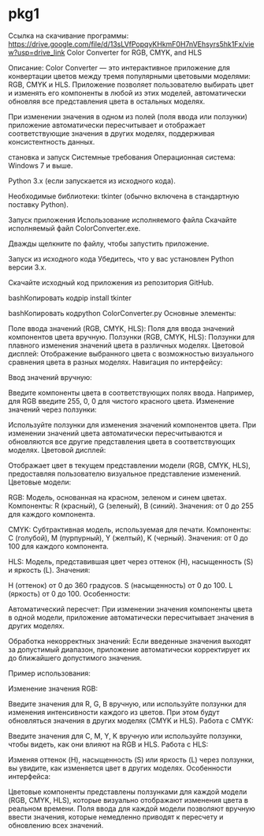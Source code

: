 # pkg1
Ссылка на скачивание программы: https://drive.google.com/file/d/13sLVfPopqyKHkmF0H7nVEhsyrs5hk1Fx/view?usp=drive_link
Color Converter for RGB, CMYK, and HLS

Описание: Color Converter — это интерактивное приложение для конвертации цветов между тремя популярными цветовыми моделями: RGB, CMYK и HLS. Приложение позволяет пользователю выбирать цвет и изменять его компоненты в любой из этих моделей, автоматически обновляя все представления цвета в остальных моделях.

При изменении значения в одном из полей (поля ввода или ползунки) приложение автоматически пересчитывает и отображает соответствующие значения в других моделях, поддерживая консистентность данных.

становка и запуск
Системные требования
Операционная система: Windows 7 и выше.

Python 3.x (если запускается из исходного кода).

Необходимые библиотеки: tkinter (обычно включена в стандартную поставку Python).

Запуск приложения
Использование исполняемого файла
Скачайте исполняемый файл ColorConverter.exe.

Дважды щелкните по файлу, чтобы запустить приложение.

Запуск из исходного кода
Убедитесь, что у вас установлен Python версии 3.x.

Скачайте исходный код приложения из репозитория GitHub.

bashКопировать кодpip install tkinter

bashКопировать кодpython ColorConverter.py
Основные элементы:

Поле ввода значений (RGB, CMYK, HLS): Поля для ввода значений компонентов цвета вручную.
Ползунки (RGB, CMYK, HLS): Ползунки для плавного изменения значений цвета в различных моделях.
Цветовой дисплей: Отображение выбранного цвета с возможностью визуального сравнения цвета в разных моделях.
Навигация по интерфейсу:

Ввод значений вручную:

Введите компоненты цвета в соответствующих полях ввода. Например, для RGB введите 255, 0, 0 для чистого красного цвета.
Изменение значений через ползунки:

Используйте ползунки для изменения значений компонентов цвета. При изменении значений цвета автоматически пересчитываются и обновляются все другие представления цвета в соответствующих моделях.
Цветовой дисплей:

Отображает цвет в текущем представлении модели (RGB, CMYK, HLS), предоставляя пользователю визуальное представление изменений.
Цветовые модели:

RGB: Модель, основанная на красном, зеленом и синем цветах. Компоненты: R (красный), G (зеленый), B (синий). Значения: от 0 до 255 для каждого компонента.

CMYK: Субтрактивная модель, используемая для печати. Компоненты: C (голубой), M (пурпурный), Y (желтый), K (черный). Значения: от 0 до 100 для каждого компонента.

HLS: Модель, представившая цвет через оттенок (H), насыщенность (S) и яркость (L). Значения:

H (оттенок) от 0 до 360 градусов.
S (насыщенность) от 0 до 100.
L (яркость) от 0 до 100.
Особенности:

Автоматический пересчет: При изменении значения компоненты цвета в одной модели, приложение автоматически пересчитывает значения в других моделях.

Обработка некорректных значений: Если введенные значения выходят за допустимый диапазон, приложение автоматически корректирует их до ближайшего допустимого значения.

Пример использования:

Изменение значения RGB:

Введите значения для R, G, B вручную, или используйте ползунки для изменения интенсивности каждого из цветов. При этом будут обновляться значения в других моделях (CMYK и HLS).
Работа с CMYK:

Введите значения для C, M, Y, K вручную или используйте ползунки, чтобы видеть, как они влияют на RGB и HLS.
Работа с HLS:

Изменяя оттенок (H), насыщенность (S) или яркость (L) через ползунки, вы увидите, как изменяется цвет в других моделях.
Особенности интерфейса:

Цветовые компоненты представлены ползунками для каждой модели (RGB, CMYK, HLS), которые визуально отображают изменения цвета в реальном времени.
Поля ввода для каждой модели позволяют вручную ввести значения, которые немедленно приводят к пересчету и обновлению всех значений.
